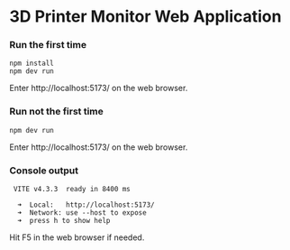 # 3D Printer Monitor Web Application


### Run the first time

    npm install
    npm dev run
Enter http://localhost:5173/ on the web browser. 

### Run not the first time

    npm dev run
Enter http://localhost:5173/ on the web browser.

### Console output

     VITE v4.3.3  ready in 8400 ms
    
      ➜  Local:   http://localhost:5173/
      ➜  Network: use --host to expose
      ➜  press h to show help

Hit F5 in the web browser if needed.